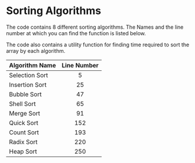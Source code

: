 # Sorting Algorithms

The code contains 8 different sorting algorithms. The Names and the line number at which you can find the function is listed below.

The code also contains a utility function for finding time required to sort the array by each algorithm.

| Algorithm Name   | Line Number   |
|------------------|:-------------:|
| Selection Sort   | 5        |
| Insertion Sort   | 25       |
| Bubble Sort      | 47       |
| Shell Sort       | 65       |
| Merge Sort       | 91       |
| Quick Sort       | 152      |
| Count Sort       | 193      |
| Radix Sort       | 220      |
| Heap Sort        | 250      |

